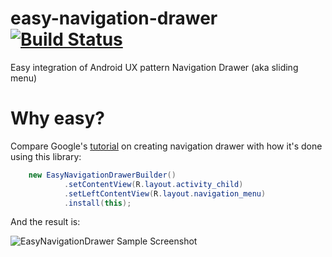 easy-navigation-drawer [![Build Status][1]][2]
======================

Easy integration of Android UX pattern Navigation Drawer (aka sliding menu)

Why easy?
=========
Compare Google's [tutorial][3] on creating navigation drawer with how it's done using this library:

```java
    new EasyNavigationDrawerBuilder()
            .setContentView(R.layout.activity_child)
            .setLeftContentView(R.layout.navigation_menu)
            .install(this);
```

And the result is:

![EasyNavigationDrawer Sample Screenshot][4]



 [1]: https://travis-ci.org/groupsky/easy-navigation-drawer.png?branch=master
 [2]: https://travis-ci.org/groupsky/easy-navigation-drawer
 [3]: http://developer.android.com/training/implementing-navigation/nav-drawer.html
 [4]: https://raw.github.com/groupsky/easy-navigation-drawer/master/easy-navigation-drawer-sample/screenshot.png
